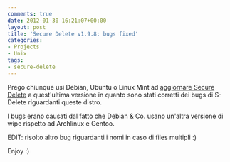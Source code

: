 ```yaml
---
comments: true
date: 2012-01-30 16:21:07+00:00
layout: post
title: 'Secure Delete v1.9.8: bugs fixed'
categories:
- Projects
- Unix
tags:
- secure-delete
---
```


Prego chiunque usi Debian, Ubuntu o Linux Mint ad [aggiornare Secure Delete](https://github.com/downloads/polslinux/Secure-Delete/secure-delete_v1.9.8.tar.bz2) a quest'ultima versione in quanto sono stati corretti dei bugs di S-Delete riguardanti queste distro.

I bugs erano causati dal fatto che Debian & Co. usano un'altra versione di wipe rispetto ad Archlinux e Gentoo.

EDIT: risolto altro bug riguardanti i nomi in caso di files multipli :)

Enjoy :)
